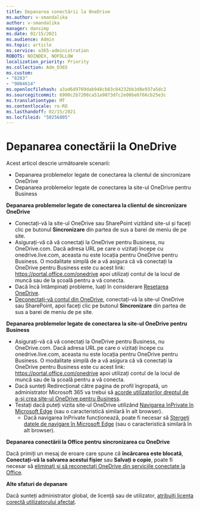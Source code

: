 ```yaml
---
title: Depanarea conectării la OneDrive
ms.author: v-smandalika
author: v-smandalika
manager: dansimp
ms.date: 02/15/2021
ms.audience: Admin
ms.topic: article
ms.service: o365-administration
ROBOTS: NOINDEX, NOFOLLOW
localization_priority: Priority
ms.collection: Adm_O365
ms.custom:
- "8283"
- "9004614"
ms.openlocfilehash: a3ad6d9769dab948cb83c04232bb3d8e937a5dc2
ms.sourcegitcommit: 6900c2b7208ca51a9873dfc2e00be6f66cb25e3c
ms.translationtype: MT
ms.contentlocale: ro-RO
ms.lasthandoff: 02/15/2021
ms.locfileid: "50256805"
---
```

# <a name="troubleshoot-signing-in-to-onedrive"></a>Depanarea conectării la OneDrive

Acest articol descrie următoarele scenarii:

- Depanarea problemelor legate de conectarea la clientul de sincronizare OneDrive
- Depanarea problemelor legate de conectarea la site-ul OneDrive pentru Business

**Depanarea problemelor legate de conectarea la clientul de sincronizare OneDrive**

- Conectați-vă la site-ul OneDrive sau SharePoint vizitând site-ul și faceți clic pe butonul **Sincronizare** din partea de sus a barei de meniu de pe site.
- Asigurați-vă că vă conectați la OneDrive pentru Business, nu OneDrive.com. Dacă adresa URL pe care o vizitați începe cu onedrive.live.com, aceasta nu este locația pentru OneDrive pentru Business. O modalitate simplă de a vă asigura că vă conectați la OneDrive pentru Business este cu acest link: https://portal.office.com/onedrive apoi utilizați contul de la locul de muncă sau de la școală pentru a vă conecta.
- Dacă încă întâmpinați probleme, luați în considerare [Resetarea OneDrive](https://support.microsoft.com/office/reset-onedrive-34701e00-bf7b-42db-b960-84905399050c).
- [Deconectați-vă contul din OneDrive](https://support.microsoft.com/office/how-to-remove-an-account-in-onedrive-72699268-9e64-45bd-b723-9a19f4512fd1), conectați-vă la site-ul OneDrive sau SharePoint, apoi faceți clic pe butonul **Sincronizare** din partea de sus a barei de meniu de pe site.

**Depanarea problemelor legate de conectarea la site-ul OneDrive pentru Business**

- Asigurați-vă că vă conectați la OneDrive pentru Business, nu OneDrive.com. Dacă adresa URL pe care o vizitați începe cu onedrive.live.com, aceasta nu este locația pentru OneDrive pentru Business. O modalitate simplă de a vă asigura că vă conectați la OneDrive pentru Business este cu acest link: https://portal.office.com/onedrive apoi utilizați contul de la locul de muncă sau de la școală pentru a vă conecta.
- Dacă sunteți Redirecționat către pagina de profil îngropată, un administrator Microsoft 365 va trebui să [acorde utilizatorilor dreptul de a-și crea site-ul OneDrive pentru Business](https://support.microsoft.com/office/you-re-redirected-to-your-delve-profile-page-after-you-click-onedrive-on-the-microsoft-365-app-launcher-2af26640-9ddf-46c3-8912-6af30efcc7b0).
- Testați dacă puteți vizita site-ul OneDrive utilizând [Navigarea InPrivate în Microsoft Edge](https://support.microsoft.com/microsoft-edge/browse-inprivate-in-microsoft-edge-e6f47704-340c-7d4f-b00d-d0cf35aa1fcc) (sau o caracteristică similară în alt browser).
    - Dacă navigarea InPrivate funcționează, poate fi necesar să [Ștergeți datele de navigare în Microsoft Edge](https://support.microsoft.com/microsoft-edge/view-and-delete-browser-history-in-microsoft-edge-00cf7943-a9e1-975a-a33d-ac10ce454ca4) (sau o caracteristică similară în alt browser).

**Depanarea conectării la Office pentru sincronizarea cu OneDrive**

Dacă primiți un mesaj de eroare care spune că **încărcarea este blocată**, **Conectați-vă la salvarea acestui fișier** sau **Salvați o copie**, poate fi necesar să [eliminați și să reconectați OneDrive din serviciile conectate la Office](https://support.microsoft.com/office/how-to-resolve-upload-blocked-sign-into-save-this-file-or-save-a-copy-error-messages-32c7340c-f5fb-4ca0-a829-65d8120f81f8).

**Alte sfaturi de depanare**

Dacă sunteți administrator global, de licență sau de utilizator, [atribuiți licența corectă utilizatorului afectat](https://docs.microsoft.com/microsoft-365/admin/manage/assign-licenses-to-users).

